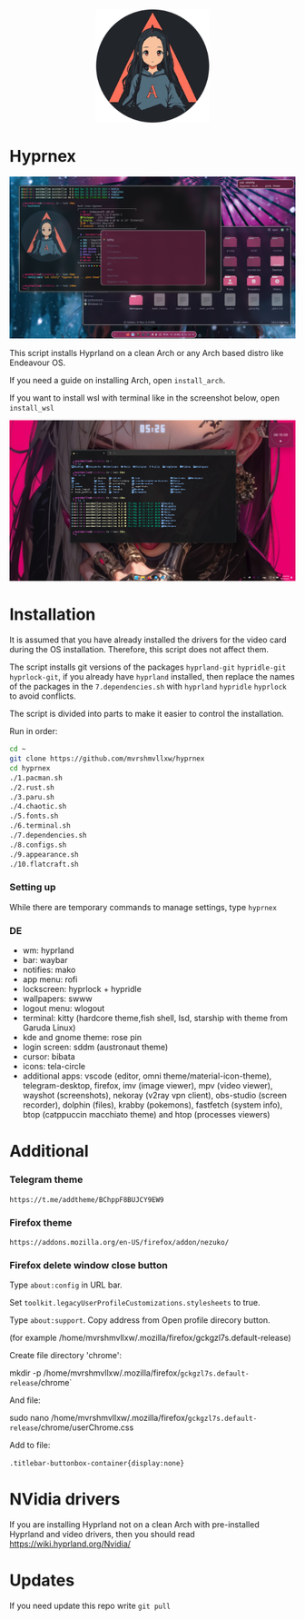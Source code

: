 <p align="center">
  <img src="/src/hyprnez.png" alt="Logo" width="200"/>
</p>


# Hyprnex

![screenshot](/src/sc1.png)

This script installs Hyprland on a clean Arch or any Arch based distro like Endeavour OS.

If you need a guide on installing Arch, open `install_arch`.

If you want to install wsl with terminal like in the screenshot below, open `install_wsl`

![screenshot](/src/terminal.png)

# Installation 

It is assumed that you have already installed the drivers for the video card during the OS installation. Therefore, this script does not affect them.

The script installs git versions of the packages `hyprland-git` `hypridle-git` `hyprlock-git`, if you already have `hyprland` installed, then replace the names of the packages in the `7.dependencies.sh` with `hyprland` `hypridle` `hyprlock` to avoid conflicts.

The script is divided into parts to make it easier to control the installation.

Run in order:

```bash
cd ~
git clone https://github.com/mvrshmvllxw/hyprnex
cd hyprnex
./1.pacman.sh
./2.rust.sh
./3.paru.sh
./4.chaotic.sh
./5.fonts.sh
./6.terminal.sh
./7.dependencies.sh
./8.configs.sh
./9.appearance.sh
./10.flatcraft.sh
```
### Setting up

While there are temporary commands to manage settings, type `hyprnex`

### DE

- wm: hyprland
- bar: waybar
- notifies: mako
- app menu: rofi
- lockscreen: hyprlock + hypridle
- wallpapers: swww
- logout menu: wlogout
- terminal: kitty (hardcore theme,fish shell, lsd, starship with theme from Garuda Linux)
- kde and gnome theme: rose pin
- login screen: sddm (austronaut theme)
- cursor: bibata
- icons: tela-circle
- additional apps: vscode (editor, omni theme/material-icon-theme), telegram-desktop, firefox, imv (image viewer), mpv (video viewer), wayshot (screenshots), nekoray (v2ray vpn client), obs-studio (screen recorder), dolphin (files), krabby (pokemons), fastfetch (system info), btop (catppuccin macchiato theme) and htop (processes viewers)

# Additional

### Telegram theme

```
https://t.me/addtheme/BChppF8BUJCY9EW9
```

### Firefox theme

```
https://addons.mozilla.org/en-US/firefox/addon/nezuko/
```

### Firefox delete window close button

Type `about:config` in URL bar.

Set `toolkit.legacyUserProfileCustomizations.stylesheets` to true.

Type `about:support`. Copy address from Open profile direcory button.

(for example /home/mvrshmvllxw/.mozilla/firefox/gckgzl7s.default-release)

Create file directory 'chrome':

mkdir -p /home/mvrshmvllxw/.mozilla/firefox/`gckgzl7s.default-release`/chrome`

And file:

sudo nano  /home/mvrshmvllxw/.mozilla/firefox/`gckgzl7s.default-release`/chrome/userChrome.css

Add to file:

`.titlebar-buttonbox-container{display:none} `

# NVidia drivers

If you are installing Hyprland not on a clean Arch with pre-installed Hyprland and video drivers, then you should read https://wiki.hyprland.org/Nvidia/

# Updates

If you need update this repo write `git pull`